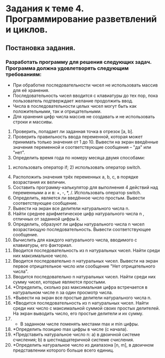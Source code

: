 # Задания к теме 4. Программирование разветвлений и циклов.
## Постановка задания.
### Разработать программу для решения следующих задач. Программа должна удовлетворять следующим требованиям:
- При обработке последовательности чисел не использовать массив для её хранения.
- Последовательность чисел вводится с клавиатуры до тех пор, пока пользователь подтверждает желание продолжить ввод.
- Числа в последовательности целых чисел могут быть как положительными, так и отрицательными.
- Для хранения цифр числа массив не создавать и не использовать строки и массивы.

1.	Проверить, попадает ли заданная точка в отрезок [a, b].
2.	Проверить правильность ввода переменной, которая может принимать только значения от 1 до 10. Вывести на экран введённые значения переменной и соответствующие сообщения – "да" или "нет".
3.	Определить время года по номеру месяца двумя способами:
1) использовать оператор if;  2) использовать оператор switch.
4.	Расположить значения трёх переменных   a, b, c,   в порядке возрастания их величин.
5.	Составить программу-калькулятор для выполнения 4 действий над переменными a и в:   +, -, *, /. Использовать оператор switch.
6.	Определить, является ли введённое число простым. Вывести соответствующее сообщение.
7.	Вывести на экран все делители натурального числа n.
8.	Найти среднее арифметическое цифр натурального числа n , отличных от заданной цифры k.
9.	Определить, образуют ли цифры натурального числа n чисел возрастающую последовательность. Вывести соответствующее сообщение.
10.	Вычислить для каждого натурального числа, вводимого с клавиатуры, его факториал.
11.	Вводится последовательность из n натуральных чисел. Найти среди них максимальное число.
12.	Вводится последовательно n натуральных чисел. Вывести на экран первое отрицательное число или сообщение "Нет отрицательного числа".
13.	Вводится последовательно n натуральных чисел. Найти среди них сумму чисел, которые являются простыми.
14.	*Определить, сколько раз максимальная цифра встречается в натуральном числе n за один просмотр числа.
15.	*Вывести на экран все простые делители натурального числа n.
16.	*Вводится последовательность из n натуральных чисел. Найти среди них число с максимальной суммой своих простых делителей. На экран выводить число, его простые делители и их сумму. 
17.	* В заданном числе поменять местами max и min цифры.
18.	*Определить позицию  max цифры в числе (с начала).
19.	*Представить натуральное число n:
a)	в двоичной системе счисления;
b)	в шестнадцатеричной системе счисления.
20.	*Определить натуральное число из диапазона [n, m], в двоичном представлении которого больше всего единиц.
